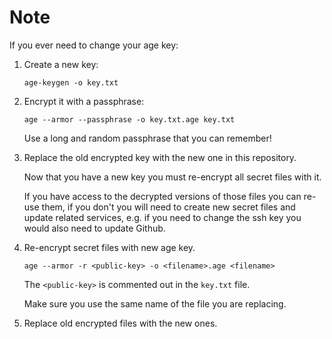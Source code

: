 # Note

If you ever need to change your age key:

1. Create a new key:

   `age-keygen -o key.txt`

2. Encrypt it with a passphrase:

   `age --armor --passphrase -o key.txt.age key.txt`

   Use a long and random passphrase that you can remember!

3. Replace the old encrypted key with the new one in this repository.

   Now that you have a new key you must re-encrypt all secret files with it.

   If you have access to the decrypted versions of those files you can re-use them, if you don't you will need to create new secret files and update related services, e.g. if you need to change the ssh key you would also need to update Github.

4. Re-encrypt secret files with new age key.

   `age --armor -r <public-key> -o <filename>.age <filename>`

   The `<public-key>` is commented out in the `key.txt` file.

   Make sure you use the same name of the file you are replacing.

5. Replace old encrypted files with the new ones.
